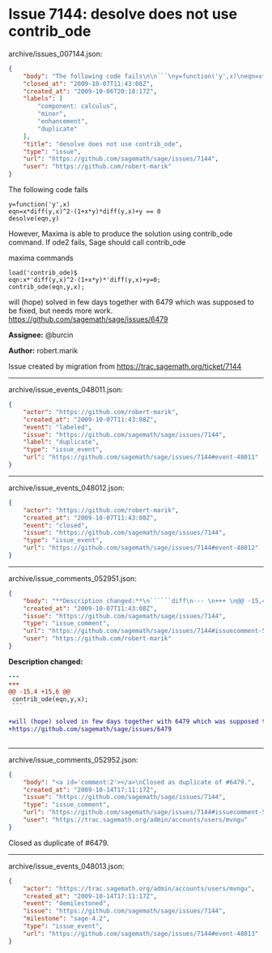 # Issue 7144: desolve does not use contrib_ode

archive/issues_007144.json:
```json
{
    "body": "The following code fails\n\n```\ny=function('y',x)\neqn=x*diff(y,x)^2-(1+x*y)*diff(y,x)+y == 0\ndesolve(eqn,y)\n```\nHowever, Maxima is able to produce the solution using contrib_ode command. If ode2 fails, Sage should call contrib_ode\n\nmaxima commands\n\n```\nload('contrib_ode)$\neqn:x*'diff(y,x)^2-(1+x*y)*'diff(y,x)+y=0;\ncontrib_ode(eqn,y,x);\n```\n\nwill (hope) solved in few days together with 6479 which was supposed to be fixed, but needs more work.\nhttps://github.com/sagemath/sage/issues/6479\n\n\n**Assignee:** @burcin\n\n**Author:** robert.marik\n\nIssue created by migration from https://trac.sagemath.org/ticket/7144\n\n",
    "closed_at": "2009-10-07T11:43:08Z",
    "created_at": "2009-10-06T20:18:17Z",
    "labels": [
        "component: calculus",
        "minor",
        "enhancement",
        "duplicate"
    ],
    "title": "desolve does not use contrib_ode",
    "type": "issue",
    "url": "https://github.com/sagemath/sage/issues/7144",
    "user": "https://github.com/robert-marik"
}
```
The following code fails

```
y=function('y',x)
eqn=x*diff(y,x)^2-(1+x*y)*diff(y,x)+y == 0
desolve(eqn,y)
```
However, Maxima is able to produce the solution using contrib_ode command. If ode2 fails, Sage should call contrib_ode

maxima commands

```
load('contrib_ode)$
eqn:x*'diff(y,x)^2-(1+x*y)*'diff(y,x)+y=0;
contrib_ode(eqn,y,x);
```

will (hope) solved in few days together with 6479 which was supposed to be fixed, but needs more work.
https://github.com/sagemath/sage/issues/6479


**Assignee:** @burcin

**Author:** robert.marik

Issue created by migration from https://trac.sagemath.org/ticket/7144





---

archive/issue_events_048011.json:
```json
{
    "actor": "https://github.com/robert-marik",
    "created_at": "2009-10-07T11:43:08Z",
    "event": "labeled",
    "issue": "https://github.com/sagemath/sage/issues/7144",
    "label": "duplicate",
    "type": "issue_event",
    "url": "https://github.com/sagemath/sage/issues/7144#event-48011"
}
```



---

archive/issue_events_048012.json:
```json
{
    "actor": "https://github.com/robert-marik",
    "created_at": "2009-10-07T11:43:08Z",
    "event": "closed",
    "issue": "https://github.com/sagemath/sage/issues/7144",
    "type": "issue_event",
    "url": "https://github.com/sagemath/sage/issues/7144#event-48012"
}
```



---

archive/issue_comments_052951.json:
```json
{
    "body": "**Description changed:**\n``````diff\n--- \n+++ \n@@ -15,4 +15,6 @@\n contrib_ode(eqn,y,x);\n ```\n \n+will (hope) solved in few days together with 6479 which was supposed to be fixed, but needs more work.\n+https://github.com/sagemath/sage/issues/6479\n \n``````\n",
    "created_at": "2009-10-07T11:43:08Z",
    "issue": "https://github.com/sagemath/sage/issues/7144",
    "type": "issue_comment",
    "url": "https://github.com/sagemath/sage/issues/7144#issuecomment-52951",
    "user": "https://github.com/robert-marik"
}
```

**Description changed:**
``````diff
--- 
+++ 
@@ -15,4 +15,6 @@
 contrib_ode(eqn,y,x);
 ```
 
+will (hope) solved in few days together with 6479 which was supposed to be fixed, but needs more work.
+https://github.com/sagemath/sage/issues/6479
 
``````




---

archive/issue_comments_052952.json:
```json
{
    "body": "<a id='comment:2'></a>\nClosed as duplicate of #6479.",
    "created_at": "2009-10-14T17:11:17Z",
    "issue": "https://github.com/sagemath/sage/issues/7144",
    "type": "issue_comment",
    "url": "https://github.com/sagemath/sage/issues/7144#issuecomment-52952",
    "user": "https://trac.sagemath.org/admin/accounts/users/mvngu"
}
```

<a id='comment:2'></a>
Closed as duplicate of #6479.



---

archive/issue_events_048013.json:
```json
{
    "actor": "https://trac.sagemath.org/admin/accounts/users/mvngu",
    "created_at": "2009-10-14T17:11:17Z",
    "event": "demilestoned",
    "issue": "https://github.com/sagemath/sage/issues/7144",
    "milestone": "sage-4.2",
    "type": "issue_event",
    "url": "https://github.com/sagemath/sage/issues/7144#event-48013"
}
```
